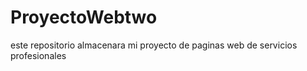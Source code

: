# ProyectoWebtwo
este repositorio almacenara mi proyecto de paginas web de servicios profesionales 
